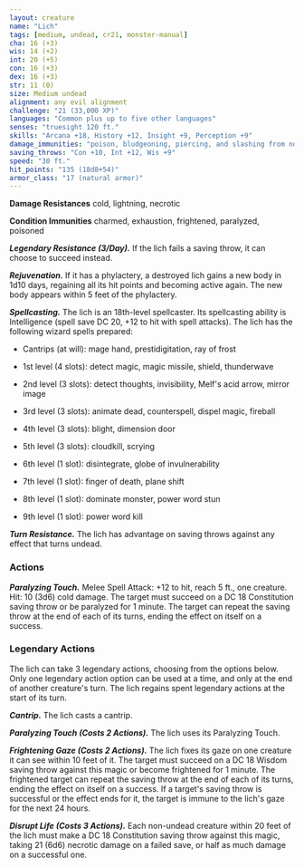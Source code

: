 ```yaml
---
layout: creature
name: "Lich"
tags: [medium, undead, cr21, monster-manual]
cha: 16 (+3)
wis: 14 (+2)
int: 20 (+5)
con: 16 (+3)
dex: 16 (+3)
str: 11 (0)
size: Medium undead
alignment: any evil alignment
challenge: "21 (33,000 XP)"
languages: "Common plus up to five other languages"
senses: "truesight 120 ft."
skills: "Arcana +18, History +12, Insight +9, Perception +9"
damage_immunities: "poison, bludgeoning, piercing, and slashing from nonmagical weapons"
saving_throws: "Con +10, Int +12, Wis +9"
speed: "30 ft."
hit_points: "135 (18d8+54)"
armor_class: "17 (natural armor)"
---
```


**Damage Resistances** cold, lightning, necrotic

**Condition Immunities** charmed, exhaustion, frightened, paralyzed, poisoned

***Legendary Resistance (3/Day).*** If the lich fails a saving throw, it can choose to succeed instead.

***Rejuvenation.*** If it has a phylactery, a destroyed lich gains a new body in 1d10 days, regaining all its hit points and becoming active again. The new body appears within 5 feet of the phylactery.

***Spellcasting.*** The lich is an 18th-level spellcaster. Its spellcasting ability is Intelligence (spell save DC 20, +12 to hit with spell attacks). The lich has the following wizard spells prepared:

* Cantrips (at will): mage hand, prestidigitation, ray of frost

* 1st level (4 slots): detect magic, magic missile, shield, thunderwave

* 2nd level (3 slots): detect thoughts, invisibility, Melf's acid arrow, mirror image

* 3rd level (3 slots): animate dead, counterspell, dispel magic, fireball

* 4th level (3 slots): blight, dimension door

* 5th level (3 slots): cloudkill, scrying

* 6th level (1 slot): disintegrate, globe of invulnerability

* 7th level (1 slot): finger of death, plane shift

* 8th level (1 slot): dominate monster, power word stun

* 9th level (1 slot): power word kill

***Turn Resistance.*** The lich has advantage on saving throws against any effect that turns undead.

### Actions

***Paralyzing Touch.*** Melee Spell Attack: +12 to hit, reach 5 ft., one creature. Hit: 10 (3d6) cold damage. The target must succeed on a DC 18 Constitution saving throw or be paralyzed for 1 minute. The target can repeat the saving throw at the end of each of its turns, ending the effect on itself on a success.

### Legendary Actions

The lich can take 3 legendary actions, choosing from the options below. Only one legendary action option can be used at a time, and only at the end of another creature's turn. The lich regains spent legendary actions at the start of its turn.

***Cantrip.*** The lich casts a cantrip.

***Paralyzing Touch (Costs 2 Actions).*** The lich uses its Paralyzing Touch.

***Frightening Gaze (Costs 2 Actions).*** The lich fixes its gaze on one creature it can see within 10 feet of it. The target must succeed on a DC 18 Wisdom saving throw against this magic or become frightened for 1 minute. The frightened target can repeat the saving throw at the end of each of its turns, ending the effect on itself on a success. If a target's saving throw is successful or the effect ends for it, the target is immune to the lich's gaze for the next 24 hours.

***Disrupt Life (Costs 3 Actions).*** Each non-undead creature within 20 feet of the lich must make a DC 18 Constitution saving throw against this magic, taking 21 (6d6) necrotic damage on a failed save, or half as much damage on a successful one.
